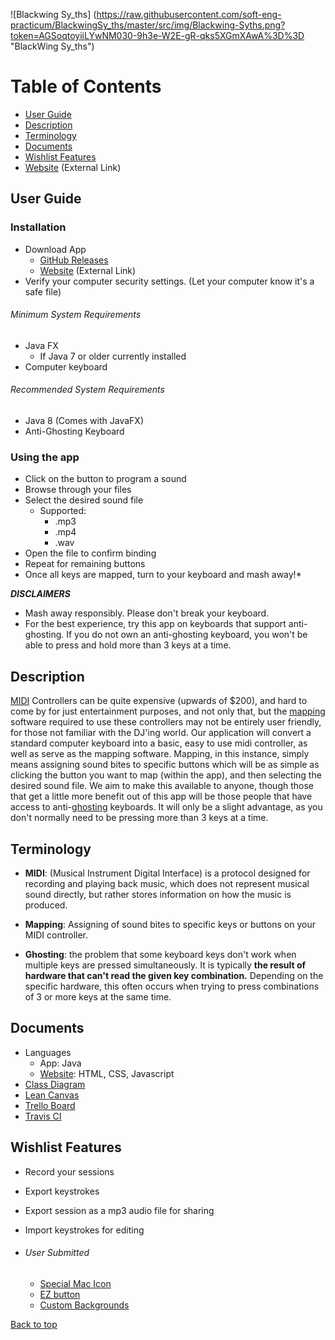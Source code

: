 ![Blackwing Sy_ths] (https://raw.githubusercontent.com/soft-eng-practicum/BlackwingSy_ths/master/src/img/Blackwing-Syths.png?token=AGSoqtoyiiLYwNM030-9h3e-W2E-gR-qks5XGmXAwA%3D%3D "BlackWing Sy_ths")

# Table of Contents

* [User Guide](https://github.com/soft-eng-practicum/BlackwingSy_ths#user-guide)
* [Description](https://github.com/soft-eng-practicum/BlackwingSy_ths#description)
* [Terminology](https://github.com/soft-eng-practicum/BlackwingSy_ths#terminology)
* [Documents](https://github.com/soft-eng-practicum/BlackwingSy_ths#documents)
* [Wishlist Features](https://github.com/soft-eng-practicum/BlackwingSy_ths#wishlist-features)
* [Website](http://syths.io) (External Link)


## User Guide
### Installation
* Download App
  * [GitHub Releases](https://github.com/soft-eng-practicum/BlackwingSy_ths/releases)
  * [Website](http://www.syths.io/download.html) (External Link)
* Verify your computer security settings. (Let your computer know it's a safe file)

###### Minimum System Requirements
* Java FX
  * If Java 7 or older currently installed
* Computer keyboard

###### Recommended System Requirements
* Java 8 (Comes with JavaFX)
* Anti-Ghosting Keyboard

### Using the app
* Click on the button to program a sound
* Browse through your files
* Select the desired sound file
  * Supported:
    * .mp3
    * .mp4
    * .wav
* Open the file to confirm binding
* Repeat for remaining buttons
* Once all keys are mapped, turn to your keyboard and mash away!*

**_DISCLAIMERS_**
* Mash away responsibly. Please don't break your keyboard.
* For the best experience, try this app on keyboards that support anti-ghosting. If you do not own an anti-ghosting keyboard, you won't be able to press and hold more than 3 keys at a time.


## Description
[MIDI](https://github.com/soft-eng-practicum/gpg-messaging/#terminology) Controllers can be quite expensive (upwards of $200), and hard to come by for just entertainment purposes, and not only that, but the [mapping](https://github.com/soft-eng-practicum/gpg-messaging/#terminology) software required to use these controllers may not be entirely user friendly, for those not familiar with the DJ'ing world.
Our application will convert a standard computer keyboard into a basic, easy to use midi controller, as well as serve as the mapping software. Mapping, in this instance, simply means assigning sound bites to specific buttons which will be as simple as clicking the button you want to map (within the app), and then selecting the desired sound file. We aim to make this available to anyone, though those that get a little more benefit out of this app will be those people that have access to anti-[ghosting](https://github.com/soft-eng-practicum/gpg-messaging/#terminology) keyboards. It will only be a slight advantage, as you don't normally need to be pressing more than 3 keys at a time.


## Terminology
* **MIDI**: (Musical Instrument Digital Interface) is a protocol designed for recording and playing back music, which does not represent musical sound directly, but rather stores information on how the music is produced.

* **Mapping**: Assigning of sound bites to specific keys or buttons on your MIDI controller.

* **Ghosting**: the problem that some keyboard keys don't work when multiple keys are pressed simultaneously. It is typically **the result of hardware that can't read the given key combination.** Depending on the specific hardware, this often occurs when trying to press combinations of 3 or more keys at the same time.


## Documents
* Languages
  * App: Java
  * [Website](http://syths.io): HTML, CSS, Javascript
* [Class Diagram](https://github.com/soft-eng-practicum/BlackwingSy_ths/blob/master/planning/Diagram.pdf)  
* [Lean Canvas](https://canvanizer.com/canvas/wtgZ7ZtsMCA)
* [Trello Board](https://trello.com/b/hFwyZbmG/blackwing-sy-ths)
* [Travis CI](https://travis-ci.com/soft-eng-practicum/BlackwingSy_ths)


## Wishlist Features
* Record your sessions
* Export keystrokes
* Export session as a mp3 audio file for sharing
* Import keystrokes for editing

* ###### User Submitted
  * [Special Mac Icon](https://github.com/soft-eng-practicum/BlackwingSy_ths/issues/5)
  * [EZ button](https://github.com/soft-eng-practicum/BlackwingSy_ths/issues/6)
  * [Custom Backgrounds](https://github.com/soft-eng-practicum/BlackwingSy_ths/issues/18)

[Back to top](https://github.com/soft-eng-practicum/gpg-messaging#description)
